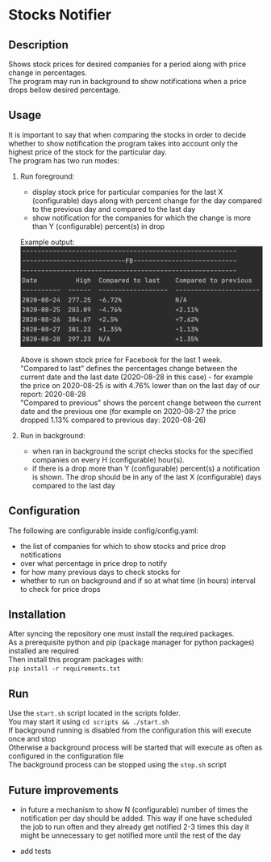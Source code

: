 # Stocks Notifier
## Description
Shows stock prices for desired companies for a period along with price change in percentages. \
The program may run in background to show notifications when a price drops bellow desired 
percentage.

## Usage
It is important to say that when comparing the stocks in order to decide whether to show notification the program takes into account 
only the highest price of the stock for the particular day. \
The program has two run modes:
1. Run foreground:
    - display stock price for particular companies for the last X (configurable) days along with percent change for the day 
    compared to the previous day and compared to the last day
    - show notification for the companies for which the change is more than Y (configurable) percent(s) in drop

    Example output:\
    ![alt text](img/fb_stocks_example.png "Title")
    
    Above is shown stock price for Facebook for the last 1 week. \
    "Compared to last" defines the percentages change between the current date and the last date 
    (2020-08-28 in this case) - for example the price on 2020-08-25 is with 4.76% lower than on the last day 
    of our report: 2020-08-28\
    "Compared to previous" shows the percent change between the current date and the previous one 
    (for example on 2020-08-27 the price dropped 1.13% compared to previous day: 2020-08-26)

2. Run in background:
    - when ran in background the script checks stocks for the specified companies on every H (configurable) hour(s).
    - if there is a drop more than Y (configurable) percent(s) a notification is shown. The drop should be in any of the 
    last X (configurable) days compared to the last day


## Configuration
The following are configurable inside config/config.yaml:
- the list of companies for which to show stocks and price drop notifications
- over what percentage in price drop to notify
- for how many previous days to check stocks for
- whether to run on background and if so at what time (in hours) interval to check for price drops

## Installation
After syncing the repository one must install the required packages. \
As a prerequisite python and pip (package manager for python packages) installed are required \
Then install this program packages with: \
`pip install -r requirements.txt`

## Run
Use the `start.sh` script located in the scripts folder. \
You may start it using `cd scripts && ./start.sh` \
If background running is disabled from the configuration this will execute once and stop \
Otherwise a background process will be started that will execute as often as configured in the configuration file \
The background process can be stopped using the `stop.sh` script

## Future improvements
- in future a mechanism to show N (configurable) number of times the notification per day should be added. 
This way if one have scheduled the job to run often and they already get notified 2-3 times this day it might be 
unnecessary to get notified more until the rest of the day

- add tests